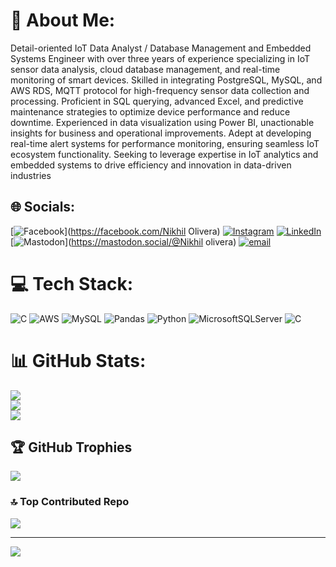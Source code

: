 # 💫 About Me:
Detail-oriented IoT Data Analyst / Database Management and Embedded Systems Engineer with over three years of experience specializing in IoT sensor data analysis, cloud database management, and real-time monitoring of smart devices. Skilled in integrating PostgreSQL, MySQL, and AWS RDS, MQTT protocol for high-frequency sensor data collection and processing. Proficient in SQL querying, advanced Excel, and predictive maintenance strategies to optimize device performance and reduce downtime. Experienced in data visualization using Power BI, unactionable insights for business and operational improvements. Adept at developing real-time alert systems for performance monitoring, ensuring seamless IoT ecosystem functionality. Seeking to leverage expertise in IoT analytics and embedded systems to drive efficiency and innovation in data-driven industries


## 🌐 Socials:
[![Facebook](https://img.shields.io/badge/Facebook-%231877F2.svg?logo=Facebook&logoColor=white)](https://facebook.com/Nikhil Olivera) [![Instagram](https://img.shields.io/badge/Instagram-%23E4405F.svg?logo=Instagram&logoColor=white)](https://instagram.com/nikhil_olivera) [![LinkedIn](https://img.shields.io/badge/LinkedIn-%230077B5.svg?logo=linkedin&logoColor=white)](https://linkedin.com/in/https://www.linkedin.com/in/nikhil-olivera-674538245?lipi=urn%3Ali%3Apage%3Ad_flagship3_profile_view_base_contact_details%3BseOzJEx1RQ24r4CzQ0U2Aw%3D%3D) [![Mastodon](https://img.shields.io/badge/-MASTODON-%232B90D9?logo=mastodon&logoColor=white)](https://mastodon.social/@Nikhil olivera) [![email](https://img.shields.io/badge/Email-D14836?logo=gmail&logoColor=white)](mailto:Nikhilolivera1996@gmail.com) 

# 💻 Tech Stack:
![C](https://img.shields.io/badge/c-%2300599C.svg?style=for-the-badge&logo=c&logoColor=white) ![AWS](https://img.shields.io/badge/AWS-%23FF9900.svg?style=for-the-badge&logo=amazon-aws&logoColor=white) ![MySQL](https://img.shields.io/badge/mysql-4479A1.svg?style=for-the-badge&logo=mysql&logoColor=white) ![Pandas](https://img.shields.io/badge/pandas-%23150458.svg?style=for-the-badge&logo=pandas&logoColor=white) ![Python](https://img.shields.io/badge/python-3670A0?style=for-the-badge&logo=python&logoColor=ffdd54) ![MicrosoftSQLServer](https://img.shields.io/badge/Microsoft%20SQL%20Server-CC2927?style=for-the-badge&logo=microsoft%20sql%20server&logoColor=white) ![C](https://img.shields.io/badge/c-%2300599C.svg?style=for-the-badge&logo=c&logoColor=white)
# 📊 GitHub Stats:
![](https://github-readme-stats.vercel.app/api?username=Nikhilolivera&theme=radical&hide_border=false&include_all_commits=true&count_private=true)<br/>
![](https://nirzak-streak-stats.vercel.app/?user=Nikhilolivera&theme=radical&hide_border=false)<br/>
![](https://github-readme-stats.vercel.app/api/top-langs/?username=Nikhilolivera&theme=radical&hide_border=false&include_all_commits=true&count_private=true&layout=compact)

## 🏆 GitHub Trophies
![](https://github-profile-trophy.vercel.app/?username=Nikhilolivera&theme=radical&no-frame=false&no-bg=true&margin-w=4)

### 🔝 Top Contributed Repo
![](https://github-contributor-stats.vercel.app/api?username=Nikhilolivera&limit=5&theme=shadow_blue&combine_all_yearly_contributions=true)

---
[![](https://visitcount.itsvg.in/api?id=Nikhilolivera&icon=0&color=0)](https://visitcount.itsvg.in)

<!-- Proudly created with GPRM ( https://gprm.itsvg.in ) -->
